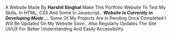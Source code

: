 A Website Made By <b>Harshit Singhal</b>
Make This Portfolio Website To Test My Skills, In HTML, CSS And Some In Javascript..
<b><i>Website Is Currently in Developing Mode ...</i></b>
Some Of My Projects Are in Pending Once Completed I Will Be Updated On My Website Soon..
Also Regularly Updates The Site UI/UX For Better Understanding And Easily Accessibility
